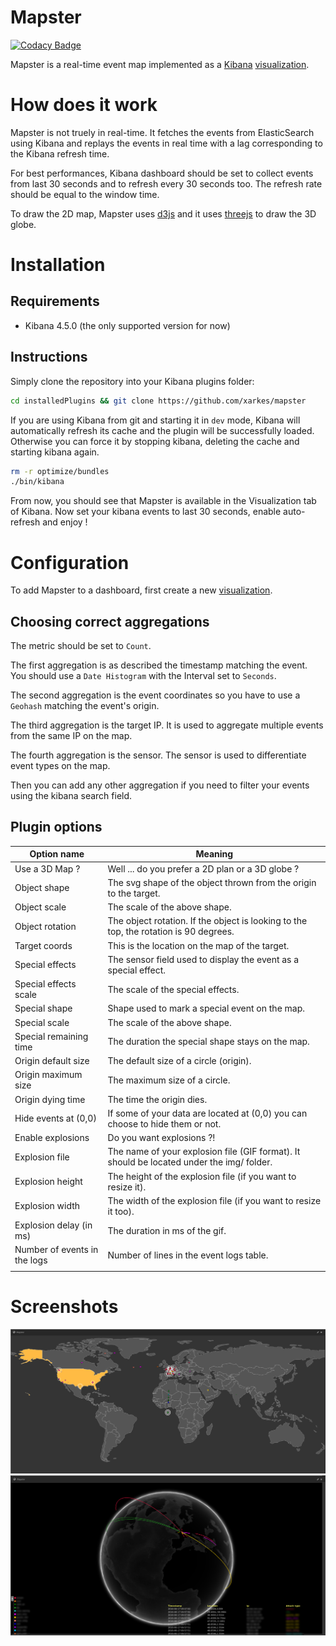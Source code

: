 # Mapster

[![Codacy Badge](https://api.codacy.com/project/badge/Grade/893661b4aa2f45378d96c21768b7ea8b)](https://www.codacy.com/app/xarkes/mapster)

Mapster is a real-time event map implemented as a [Kibana](https://github.com/elastic/kibana) [visualization](https://www.elastic.co/guide/en/kibana/current/visualize.html).

# How does it work
Mapster is not truely in real-time. It fetches the events from ElasticSearch using Kibana and replays the events in real
time with a lag corresponding to the Kibana refresh time.

For best performances, Kibana dashboard should be set to collect events from last 30 seconds and to refresh every 30 seconds too.
The refresh rate should be equal to the window time.

To draw the 2D map, Mapster uses [d3js](https://d3js.org/) and it uses [threejs](https://threejs.org/) to draw the 3D globe.

# Installation
## Requirements
- Kibana 4.5.0 (the only supported version for now)

## Instructions
Simply clone the repository into your Kibana plugins folder:
```sh
cd installedPlugins && git clone https://github.com/xarkes/mapster
```

If you are using Kibana from git and starting it in `dev` mode, Kibana will automatically refresh its cache and the plugin
will be successfully loaded.
Otherwise you can force it by stopping kibana, deleting the cache and starting kibana again.
```sh
rm -r optimize/bundles
./bin/kibana
```

From now, you should see that Mapster is available in the Visualization tab of Kibana. Now set your kibana events to
last 30 seconds, enable auto-refresh and enjoy !

# Configuration
To add Mapster to a dashboard, first create a new [visualization](https://www.elastic.co/guide/en/kibana/current/visualize.html).

## Choosing correct aggregations
The metric should be set to `Count`.

The first aggregation is as described the timestamp matching the event. You should use a `Date Histogram` with the Interval set to `Seconds`.

The second aggregation is the event coordinates so you have to use a `Geohash` matching the event's origin.

The third aggregation is the target IP. It is used to aggregate multiple events from the same IP on the map.

The fourth aggregation is the sensor. The sensor is used to differentiate event types on the map.

Then you can add any other aggregation if you need to filter your events using the kibana search field.

## Plugin options
| Option name                   | Meaning                                                                                    |
|-------------------------------|--------------------------------------------------------------------------------------------|
| Use a 3D Map ?                | Well ... do you prefer a 2D plan or a 3D globe ?                                           |
| Object shape                  | The svg shape of the object thrown from the origin to the target.                          |
| Object scale                  | The scale of the above shape.                                                              |
| Object rotation               | The object rotation. If the object is looking to the top, the rotation is 90 degrees.      |
| Target coords                 | This is the location on the map of the target.                                             |
| Special effects               | The sensor field used to display the event as a special effect.                            |
| Special effects scale         | The scale of the special effects.                                                          |
| Special shape                 | Shape used to mark a special event on the map.                                             |
| Special scale                 | The scale of the above shape.                                                              |
| Special remaining time        | The duration the special shape stays on the map.                                           |
| Origin default size           | The default size of a circle (origin).                                                     |
| Origin maximum size           | The maximum size of a circle.                                                              |
| Origin dying time             | The time the origin dies.                                                                  |
| Hide events at (0,0)          | If some of your data are located at (0,0) you can choose to hide them or not.              |
| Enable explosions             | Do you want explosions ?!                                                                  |
| Explosion file                | The name of your explosion file (GIF format). It should be located under the img/ folder.  |
| Explosion height              | The height of the explosion file (if you want to resize it).                               |
| Explosion width               | The width of the explosion file (if you want to resize it too).                            |
| Explosion delay (in ms)       | The duration in ms of the gif.                                                             |
| Number of events in the logs  | Number of lines in the event logs table.                                                   |
|                               |                                                                                            |


# Screenshots
![Mapster](/docs/mapster.png?raw=true "Mapster map")
![Mapster](/docs/globe.png?raw=true "Mapster globe")
